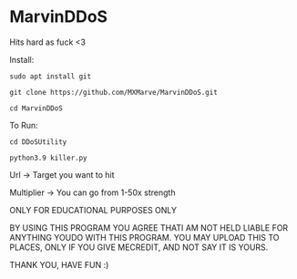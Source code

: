 # MarvinDDoS

Hits hard as fuck <3

Install:
```
sudo apt install git
```

```
git clone https://github.com/MXMarve/MarvinDDoS.git
```

```
cd MarvinDDoS
```
To Run: 
```
cd DDoSUtility
```

```
python3.9 killer.py
```

Url -> Target you want to hit

Multiplier -> You can go from 1-50x strength

ONLY FOR EDUCATIONAL PURPOSES ONLY

BY USING THIS PROGRAM YOU AGREE THATI AM NOT HELD LIABLE FOR ANYTHING YOUDO WITH THIS PROGRAM. YOU MAY UPLOAD
THIS TO PLACES, ONLY IF YOU GIVE MECREDIT, AND NOT SAY IT IS YOURS.

THANK YOU, HAVE FUN :)
